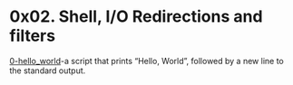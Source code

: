 # 0x02. Shell, I/O Redirections and filters
[0-hello_world](https://github.com/dailyheal/alx-system_engineering-devops/blob/master/0x02-shell_redirections/0-hello_world)-a script that prints “Hello, World”, followed by a new line to the standard output. <br/>
